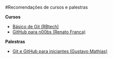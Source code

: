 #Recomendações de cursos e palestras

**Cursos**

- [Básico de Git (RBtech)](https://www.youtube.com/playlist?list=PLInBAd9OZCzzHBJjLFZzRl6DgUmOeG3H0)
- [GitHub para n00bs (Renato França)](https://www.youtube.com/playlist?list=PLIcowd3mjrFjdFDTFcHKHdgTqYZZdMyKH)

**Palestras**

- [Git e GitHub para iniciantes (Gustavo Mathias)](https://www.youtube.com/watch?v=TReVFOxhh7E)
